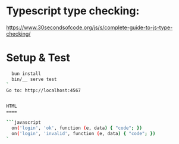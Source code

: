 

Typescript type checking:
========================
https://www.30secondsofcode.org/js/s/complete-guide-to-js-type-checking/



Setup & Test
============

```bash
  bun install
  bin/__ serve test
`
Go to: http://localhost:4567


HTML
====

```javascript
  on('login', 'ok', function (e, data) { "code"; })
  on('login', 'invalid', function (e, data) { "code"; })
`
